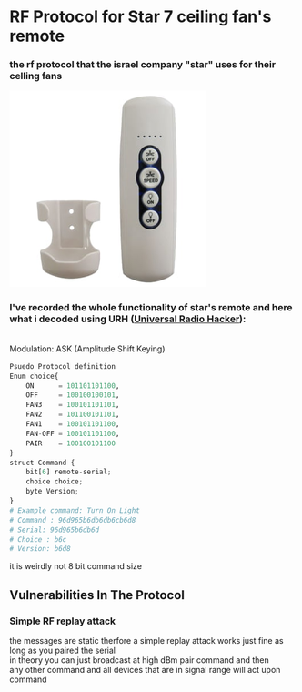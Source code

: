 # RF Protocol for Star 7 ceiling fan's remote
### the rf protocol that the israel company "star" uses for their celling fans
![](./images/remote.jpg "star remote control")


### I've recorded the whole functionality of star's remote and here what i decoded using URH ([Universal Radio Hacker](https://github.com/jopohl/urh)):
<br>
Modulation: ASK (Amplitude Shift Keying)
<br>

``` py
Psuedo Protocol definition
Enum choice{
    ON      = 101101101100,
    OFF     = 100100100101,
    FAN3    = 100101101101,
    FAN2    = 101100101101,
    FAN1    = 100101101100,
    FAN-OFF = 100101101100,
    PAIR    = 100100101100
}
struct Command {
    bit[6] remote-serial;
    choice choice;
    byte Version;
}
# Example command: Turn On Light
# Command : 96d965b6db6db6cb6d8
# Serial: 96d965b6db6d
# Choice : b6c
# Version: b6d8
```
it is weirdly not 8 bit command size
<br>
## Vulnerabilities In The Protocol
### Simple RF replay attack
the messages are static therfore a simple replay attack works just fine as long as you paired the serial
<br>
in theory you can just broadcast at high dBm pair command and then <br>
any other command and all devices that are in signal range will act upon command
